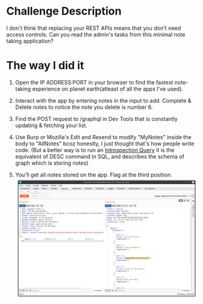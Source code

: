 # Challenge Description

I don't think that replacing your REST APIs means that you don't need access controls. Can you read the admin's tasks from this minimal note taking application?

# The way I did it
1. Open the IP ADDRESS:PORT in your browser to find the fastest note-taking experience on planet earth(atleast of all the apps I've used).

2. Interact with the app by entering notes in the input to add. Complete & Delete notes to notice the note you delete is number 6.

3. Find the POST request to /graphql in Dev Tools that is constantly updating & fetching your list.

4. Use Burp or Mozilla's Edit and Resend to modify "MyNotes" inside the body to "AllNotes" bcoz honestly, I just thought that's how people write code. (But a better way is to run an [Introspection Query](https://gist.github.com/craigbeck/b90915d49fda19d5b2b17ead14dcd6da) it is the equivalent of DESC command in SQL, and describes the schema of graph which is storing notes)

5. You'll get all notes stored on the app. Flag at the third position.
![burp.png](./burp.png)


